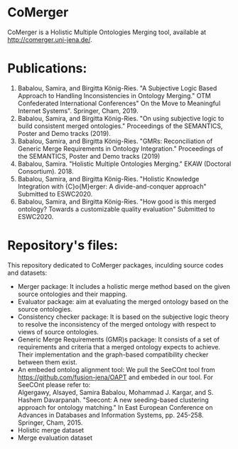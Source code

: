 # CoMerger
CoMerger is a Holistic Multiple Ontologies Merging tool, available at http://comerger.uni-jena.de/.

# Publications:
1. Babalou, Samira, and Birgitta König-Ries. "A Subjective Logic Based Approach to Handling Inconsistencies in Ontology Merging." OTM Confederated International Conferences" On the Move to Meaningful Internet Systems". Springer, Cham, 2019.
2. Babalou, Samira, and Birgitta König-Ries. "On using subjective logic to build consistent merged ontologies." Proceedings of the SEMANTICS, Poster and Demo tracks (2019).
3. Babalou, Samira, and Birgitta König-Ries. "GMRs: Reconciliation of Generic Merge Requirements in Ontology Integration." Proceedings of the SEMANTICS, Poster and Demo tracks (2019)
4. Babalou, Samira. "Holistic Multiple Ontologies Merging." EKAW (Doctoral Consortium). 2018.
5. Babalou, Samira, and Birgitta König-Ries. "Holistic Knowledge Integration with {C}o{M}erger: A divide-and-conquer approach" Submitted to ESWC2020.
6. Babalou, Samira, and Birgitta König-Ries. "How good is this merged ontology? Towards a customizable quality evaluation" Submitted to ESWC2020.

# Repository's files:
This repository dedicated to CoMerger packages, inculding source codes and datasets:
* Merger package: It includes a holistic merge method based on the given source ontologies and their mapping. 
* Evaluator package: aim at evaluating the merged ontology based on the source ontologies.
* Consistency checker package: It is based on the subjective logic theory to resolve the inconsistency of the merged ontology with respect to views of source ontologies. 
* Generic Merge Requirements (GMR)s package: It consists of a set of requirements and criteria that a merged ontology expects to achieve. Their implementation and the graph-based compatibility checker between them exist.
* An embeded ontolog alignment tool: We pull the SeeCOnt tool from https://github.com/fusion-jena/OAPT and embeded in our tool. For SeeCOnt please refer to: <br> Algergawy, Alsayed, Samira Babalou, Mohammad J. Kargar, and S. Hashem Davarpanah. "Seecont: A new seeding-based clustering approach for ontology matching." In East European Conference on Advances in Databases and Information Systems, pp. 245-258. Springer, Cham, 2015.
* Holistic merge dataset
* Merge evaluation dataset





